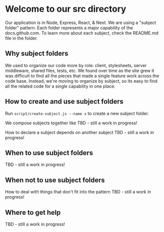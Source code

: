 # Welcome to our src directory

Our application is in Node, Express, React, & Next. We are using a "subject folder" pattern. Each folder represents a major capability of the docs.github.com. To learn more about each subject, check the README.md file in the folder.

## Why subject folders

We used to organize our code more by role: client, stylesheets, server middleware, shared files, tests, etc. We found over time as the site grew it was difficult to find all the pieces that made a single feature work across the code base. Instead, we're moving to organize by subject, so its easy to find all the related code for a single capability in one place.

## How to create and use subject folders

Run `script/create-subject.js --name x` to create a new subject folder.

We compose subjects together like TBD - still a work in progress!

How to declare a subject depends on another subject TBD - still a work in progress!

## When to use subject folders

TBD - still a work in progress!

## When not to use subject folders

How to deal with things that don't fit into the pattern TBD - still a work in progress!

## Where to get help

TBD - still a work in progress!
